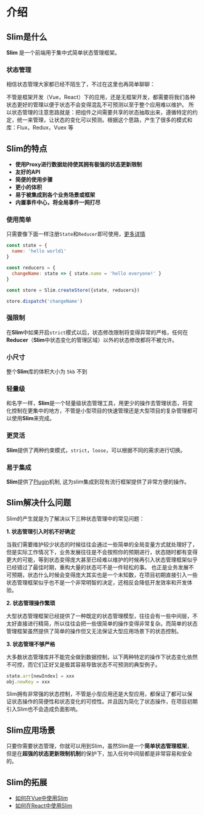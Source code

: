# 介绍

## Slim是什么
**Slim** 是一个前端用于集中式简单状态管理框架。

### 状态管理
相信状态管理大家都已经不陌生了，不过在这里也再简单聊聊：

不管是框架开发（Vue，React）下的应用，还是无框架开发，都需要将我们各种状态更好的管理以便于状态不会变得混乱不可预测以至于整个应用难以维护。
所以状态管理的注意思路就是：把组件之间需要共享的状态抽取出来，遵循特定的约定，统一来管理，让状态的变化可以预测。根据这个思路，产生了很多的模式和库：Flux，Redux，Vuex 等

## Slim的特点

* **使用Proxy进行数据劫持使其拥有极强的状态更新限制**
* **友好的API**
* **简便的使用步骤**
* **更小的体积**
* **易于被集成到各个业务场景或框架**
* **内置事件中心，将全局事件一网打尽**

### 使用简单
只需要像下面一样注册`State`和`Reducer`即可使用，[更多详情](/zh/reducer.html)

```javascript
const state = {
  name: 'hello world1'
}

const reducers = {
  changeName: state => { state.name = 'hello everyone!' }
}

const store = Slim.createStore({state, reducers})

store.dispatch('changeName') 
```

### 强限制
在**Slim**中如果开启`strict`模式以后，状态修改限制将变得异常的严格，任何在**Reducer**（**Slim**中状态变化的管理区域）以外的状态修改都将不被允许。

### 小尺寸
整个**Slim**库的体积大小为 `5kb` 不到

### 轻量级
和名字一样，**Slim**是一个轻量级状态管理工具，用更少的操作去管理状态，将变化控制在更集中的地方，不管是小型项目的快速管理还是大型项目的复杂管理都可以使用**Slim**来完成。

### 更灵活
**Slim**提供了两种约束模式，`strict`，`loose`，可以根据不同的需求进行切换。

### 易于集成
**Slim**提供了[Plugin](/zh/plugin.html)机制, 这为slim集成到现有流行框架提供了非常方便的操作。

## Slim解决什么问题

Slim的产生就是为了解决以下三种状态管理中的常见问题：

**1. 状态管理引入时机不好确定**

当我们需要维护较少状态的时候往往会通过一些简单的全局变量方式就处理好了，但是实际工作情况下，业务发展往往是不会按照你的预期进行，状态随时都有变得更大的可能，等到状态变得庞大甚至已经难以维护的时候再引入状态管理框架似乎已经错过了最佳时期，重构大量的状态可不是一件轻松的事。
也正是业务发展不可预期，状态什么时候会变得庞大其实也是一个未知数，在项目初期直接引入一些状态管理框架似乎也不是一个非常明智的决定，还相反会降低开发效率和开发体验。

**2. 状态管理操作繁琐**

大型状态管理框架已经提供了一种既定的状态管理模型，往往会有一些中间层，不太好直接进行精简，所以往往会把一些很简单的操作变得非常复杂。而简单的状态管理框架虽然提供了简单的操作但又无法保证大型应用场景下的状态控制。

**3. 状态管理不够严格**

大多数状态管理库并不能完全做到数据控制，以下两种特定的操作下状态变化依然不可控，而它们正好又是极其容易导致状态不可预测的典型例子。

```javascript
state.arr[newIndex] = xxx
obj.newKey = xxx
```

Slim拥有非常强的状态控制，不管是小型应用还是大型应用，都保证了都可以保证状态操作的简便性和状态变化的可控性。并且因为简化了状态操作，在项目初期引入Slim也不会造成负面影响。

## Slim应用场景

只要你需要状态管理，你就可以用到Slim，虽然Slim是一个**简单状态管理框架**，但是在**超强的状态更新限制机制**的保护下，加入任何中间层都是非常容易和安全的。

## Slim的拓展

* [如何在Vue中使用Slim](/zh/vslim.html)
* [如何在React中使用Slim](/zh/rslim.html)
